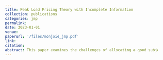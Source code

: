 ```yaml
---
title: Peak Load Pricing Theory with Incomplete Information
collection: publications
categories: jmp
permalink: 
date: 2023-01-01
venue: 
paperurl: '/files/monjoie_jmp.pdf'
link:
citation: 
abstract: This paper examines the challenges of allocating a good subject to capacity constraints such as electricity when considering consumer preferences and investment decisions. A theoretical framework is developed where a market designer sequentially chooses a level of investment and proposes an allocation mechanism to consumers followed by a consumption stage. The market designer uses the allocation to maximize consumer surplus and finance the investment cost. He faces heterogeneous consumers who have private information about their demand level and belong to a publicly observed category, allowing the market designer to distinguish groups of consumers such as households or industries. We show that the optimal allocation implies discriminating against consumers based on their types and categories and that the relative discrimination depends on the level of investment considered. It has significant welfare and distributive implications: an optimal pricing mechanism can minimize the investment cost and lead to a higher aggregate consumer surplus.
---
```

